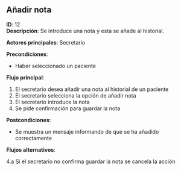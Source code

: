## Añadir nota

**ID**: 12   
**Descripción**: Se introduce una nota y esta se añade al historial.

**Actores principales**: Secretario

**Precondiciones**:
* Haber seleccionado un paciente

**Flujo principal**:
1. El secretario desea añadir una nota al historial de un paciente
2. El secretario selecciona la opción de añadir nota 
3. El secretario introduce la nota
4. Se pide confirmación para guardar la nota

**Postcondiciones**:

* Se muestra un mensaje informando de que se ha añadido correctamente

**Flujos alternativos**:

4.a Si el secretario no confirma guardar la nota se cancela la acción
